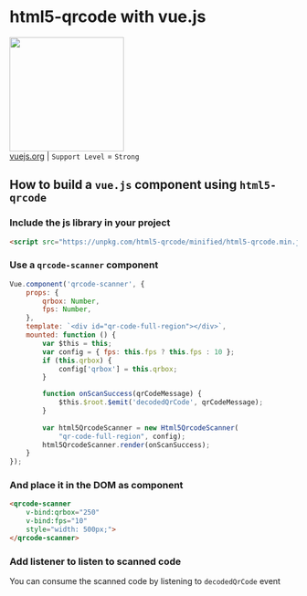 # html5-qrcode with vue.js
<img src="https://vuejs.org/images/logo.png" width="200px"><br>
[vuejs.org](https://vuejs.org/) | `Support Level` = `Strong`

## How to build a `vue.js` component using `html5-qrcode`

### Include the js library in your project
```html
<script src="https://unpkg.com/html5-qrcode/minified/html5-qrcode.min.js"></script>
```

### Use a `qrcode-scanner` component
```js
Vue.component('qrcode-scanner', {
    props: {
        qrbox: Number,
        fps: Number,
    },
    template: `<div id="qr-code-full-region"></div>`,
    mounted: function () {
        var $this = this;
        var config = { fps: this.fps ? this.fps : 10 };
        if (this.qrbox) {
            config['qrbox'] = this.qrbox;
        }

        function onScanSuccess(qrCodeMessage) {
            $this.$root.$emit('decodedQrCode', qrCodeMessage);
        }
        
        var html5QrcodeScanner = new Html5QrcodeScanner(
            "qr-code-full-region", config);
        html5QrcodeScanner.render(onScanSuccess);
    }
});
```

### And place it in the DOM as component
```html
<qrcode-scanner
    v-bind:qrbox="250" 
    v-bind:fps="10" 
    style="width: 500px;">
</qrcode-scanner>
```

### Add listener to listen to scanned code
You can consume the scanned code by listening to `decodedQrCode` event

